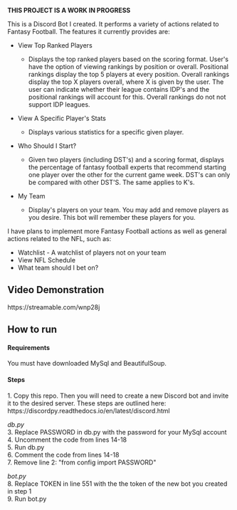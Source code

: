 **THIS PROJECT IS A WORK IN PROGRESS**

This is a Discord Bot I created. It performs a variety of actions related to Fantasy Football. The features it currently provides are:

* View Top Ranked Players
  * Displays the top ranked players based on the scoring format. 
User's have the option of viewing rankings by position or overall. Positional 
rankings display the top 5 players at every position. Overall rankings display 
the top X players overall, where X is given by the user. The user can indicate 
whether their league contains IDP's and the positional rankings will account for this. 
Overall rankings do not not support IDP leagues.

* View A Specific Player's Stats
  * Displays various statistics for a specific given player.

* Who Should I Start?
  * Given two players (including DST's) and a scoring format, displays 
the percentage of fantasy football experts that recommend starting one player over 
the other for the current game week. DST's can only be compared with other DST'S. 
The same applies to K's.

* My Team
  * Display's players on your team. You may add and remove players as 
you desire. This bot will remember these players for you.

I have plans to implement more Fantasy Football actions as well as general actions related to the NFL, such as:
* Watchlist - A watchlist of players not on your team
* View NFL Schedule
* What team should I bet on?

<h2>Video Demonstration</h3> 
https://streamable.com/wnp28j

<h2>How to run</h3> 
<h4>Requirements</h4>
You must have downloaded MySql and BeautifulSoup.

<h4>Steps</h4> 
1. Copy this repo. Then you will need to create a new Discord bot and invite it to the desired server. These steps are outlined here: https://discordpy.readthedocs.io/en/latest/discord.html  
  
*db.py*  
3. Replace PASSWORD in db.py with the password for your MySql account   
4. Uncomment the code from lines 14-18  
5. Run db.py  
6. Comment the code from lines 14-18  
7. Remove line 2: "from config import PASSWORD" 
  
*bot.py*  
8. Replace TOKEN in line 551 with the the token of the new bot you created in step 1  
9. Run bot.py  

 
